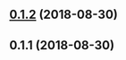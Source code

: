 <a name="0.1.2"></a>
## [0.1.2](https://github.com/TingGe/defensor-automated-testing/compare/v0.1.1...v0.1.2) (2018-08-30)



<a name="0.1.1"></a>
## 0.1.1 (2018-08-30)



